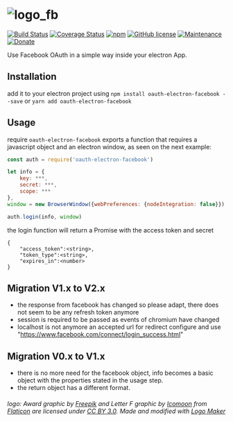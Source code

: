 # ![logo_fb](https://cloud.githubusercontent.com/assets/3071208/14721795/aa18135a-0808-11e6-987b-14583e3fbb1d.png)
[![Build Status](https://travis-ci.org/kanekotic/oauth-electron-facebook.svg?branch=master)](https://travis-ci.org/kanekotic/oauth-electron-facebook)
[![Coverage Status](https://coveralls.io/repos/github/kanekotic/oauth-electron-facebook/badge.svg?branch=master)](https://coveralls.io/github/kanekotic/oauth-electron-facebook?branch=master)
[![npm](https://img.shields.io/npm/dy/oauth-electron-facebook.svg)](https://github.com/kanekotic/oauth-electron-facebook)
[![GitHub license](https://img.shields.io/github/license/kanekotic/oauth-electron-facebook.svg)](https://github.com/kanekotic/oauth-electron-facebook/blob/master/LICENSE)
[![Maintenance](https://img.shields.io/badge/Maintained%3F-yes-green.svg)](https://GitHub.com/kanekotic/oauth-electron-facebook/graphs/commit-activity)
[![Donate](https://img.shields.io/badge/Donate-PayPal-green.svg)](https://www.paypal.me/kanekotic/)

Use Facebook OAuth in a simple way inside your electron App.

## Installation

add it to your electron project using `npm install oauth-electron-facebook --save` or `yarn add oauth-electron-facebook`

## Usage

require `oauth-electron-facebook` exports a function that requires a javascript object and an electron window, as seen on the next example:

```js
const auth = require('oauth-electron-facebook')

let info = {
    key: ***,
    secret: ***,
    scope: ***
},
window = new BrowserWindow({webPreferences: {nodeIntegration: false}});

auth.login(info, window)
```

the login function will return a Promise with the access token and secret

```
{
    "access_token":<string>,
    "token_type":<string>,
    "expires_in":<number>
}
```

## Migration V1.x to V2.x

- the response from facebook has changed so please adapt, there does not seem to be any refresh token anymore
- session is required to be passed as events of chromium have changed
- localhost is not anymore an accepted url for redirect configure and use "https://www.facebook.com/connect/login_success.html"

## Migration V0.x to V1.x

- there is no more need for the facebook object, info becomes a basic object with the properties stated in the usage step.
- the return object has a different format.


###### logo: Award graphic by <a href="http://www.freepik.com/">Freepik</a> and Letter F graphic by <a href="http://www.icomoon.io">Icomoon</a> from <a href="http://www.flaticon.com/">Flaticon</a> are licensed under <a href="http://creativecommons.org/licenses/by/3.0/" title="Creative Commons BY 3.0">CC BY 3.0</a>. Made and modified with <a href="http://logomakr.com" title="Logo Maker">Logo Maker</a>
